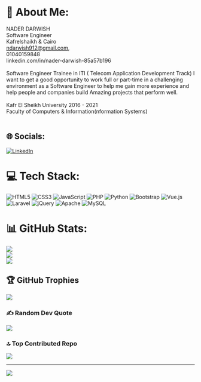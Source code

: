 # 💫 About Me:
NADER DARWISH<br>Software Engineer<br>Kafrelshaikh & Cairo<br>ndarwish912@gmail.com,<br>01040159848<br>linkedin.com/in/nader-darwish-85a57b196<br><br>Software Engineer Trainee in ITI ( Telecom Application Development Track) 
I want to get a good opportunity to work full or part-time in a challenging environment as a Software Engineer to help me gain more experience and help people and companies build Amazing projects that 
perform well.<br><br>Kafr El Sheikh University 2016 - 2021<br>Faculty of Computers & Information(nformation Systems)<br><br>


## 🌐 Socials:
[![LinkedIn](https://img.shields.io/badge/LinkedIn-%230077B5.svg?logo=linkedin&logoColor=white)](https://linkedin.com/in/www.linkedin.com/in/nader-darwish-85a57b196) 

# 💻 Tech Stack:
![HTML5](https://img.shields.io/badge/html5-%23E34F26.svg?style=plastic&logo=html5&logoColor=white) ![CSS3](https://img.shields.io/badge/css3-%231572B6.svg?style=plastic&logo=css3&logoColor=white) ![JavaScript](https://img.shields.io/badge/javascript-%23323330.svg?style=plastic&logo=javascript&logoColor=%23F7DF1E) ![PHP](https://img.shields.io/badge/php-%23777BB4.svg?style=plastic&logo=php&logoColor=white) ![Python](https://img.shields.io/badge/python-3670A0?style=plastic&logo=python&logoColor=ffdd54) ![Bootstrap](https://img.shields.io/badge/bootstrap-%238511FA.svg?style=plastic&logo=bootstrap&logoColor=white) ![Vue.js](https://img.shields.io/badge/vue.js-%2335495e.svg?style=plastic&logo=vuedotjs&logoColor=%234FC08D) ![Laravel](https://img.shields.io/badge/laravel-%23FF2D20.svg?style=plastic&logo=laravel&logoColor=white) ![jQuery](https://img.shields.io/badge/jquery-%230769AD.svg?style=plastic&logo=jquery&logoColor=white) ![Apache](https://img.shields.io/badge/apache-%23D42029.svg?style=plastic&logo=apache&logoColor=white) ![MySQL](https://img.shields.io/badge/mysql-%2300000f.svg?style=plastic&logo=mysql&logoColor=white)
# 📊 GitHub Stats:
![](https://github-readme-stats.vercel.app/api?username=NaderDarwish&theme=dark&hide_border=true&include_all_commits=false&count_private=false)<br/>
![](https://github-readme-streak-stats.herokuapp.com/?user=NaderDarwish&theme=dark&hide_border=true)<br/>
![](https://github-readme-stats.vercel.app/api/top-langs/?username=NaderDarwish&theme=dark&hide_border=true&include_all_commits=false&count_private=false&layout=compact)

## 🏆 GitHub Trophies
![](https://github-profile-trophy.vercel.app/?username=NaderDarwish&theme=radical&no-frame=false&no-bg=true&margin-w=4)

### ✍️ Random Dev Quote
![](https://quotes-github-readme.vercel.app/api?type=horizontal&theme=radical)

### 🔝 Top Contributed Repo
![](https://github-contributor-stats.vercel.app/api?username=NaderDarwish&limit=5&theme=dark&combine_all_yearly_contributions=true)

---
[![](https://visitcount.itsvg.in/api?id=NaderDarwish&icon=0&color=0)](https://visitcount.itsvg.in)

<!-- Proudly created with GPRM ( https://gprm.itsvg.in ) -->
